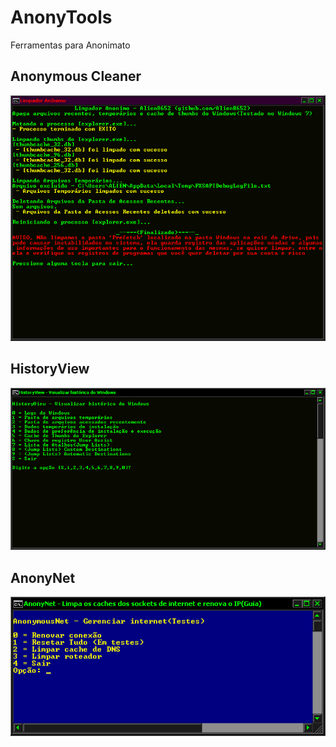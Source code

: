 # AnonyTools
Ferramentas para Anonimato

## Anonymous Cleaner
![alt text](https://github.com/Alien8652/AnonyTools/blob/main/Imagens/Anonymous%20Cleaner.png?raw=true)

## HistoryView
![alt text](https://github.com/Alien8652/AnonyTools/blob/main/Imagens/HistoryView.png?raw=true)

## AnonyNet
![alt text](https://github.com/Alien8652/AnonyTools/blob/main/Imagens/AnonyNet.png?raw=true)
